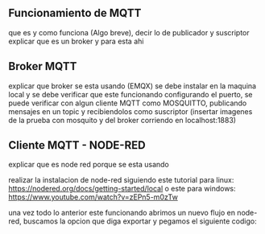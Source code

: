 Funcionamiento de MQTT
-
 que es y como funciona (Algo breve), decir lo de publicador y suscriptor
 explicar que es un broker y para esta ahi

 Broker MQTT
 -
 explicar que broker se esta usando (EMQX)
 se debe instalar en la maquina local y se debe verificar que este funcionando configurando el puerto, se puede verificar con algun cliente MQTT como MOSQUITTO, publicando mensajes en un topic y recibiendolos como suscriptor
 (insertar imagenes de la prueba con mosquito y del broker corriendo en localhost:1883)
 
Cliente MQTT - NODE-RED
-
explicar que es node red porque se esta usando

realizar la instalacion de node-red siguiendo este tutorial para linux: https://nodered.org/docs/getting-started/local o este para windows: https://www.youtube.com/watch?v=zEPn5-m0zTw

una vez todo lo anterior este funcionando abrimos un nuevo flujo en node-red, buscamos la opcion que diga exportar y pegamos el siguiente codigo:

